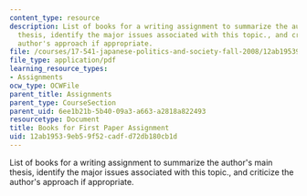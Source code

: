 ```yaml
---
content_type: resource
description: List of books for a writing assignment to summarize the author's main
  thesis, identify the major issues associated with this topic., and criticize the
  author's approach if appropriate.
file: /courses/17-541-japanese-politics-and-society-fall-2008/12ab19539eb59f52cadfd72db180cb1d_booklist.pdf
file_type: application/pdf
learning_resource_types:
- Assignments
ocw_type: OCWFile
parent_title: Assignments
parent_type: CourseSection
parent_uid: 6ee1b21b-5b40-09a3-a663-a2818a822493
resourcetype: Document
title: Books for First Paper Assignment
uid: 12ab1953-9eb5-9f52-cadf-d72db180cb1d
---
```

List of books for a writing assignment to summarize the author's main thesis, identify the major issues associated with this topic., and criticize the author's approach if appropriate.

